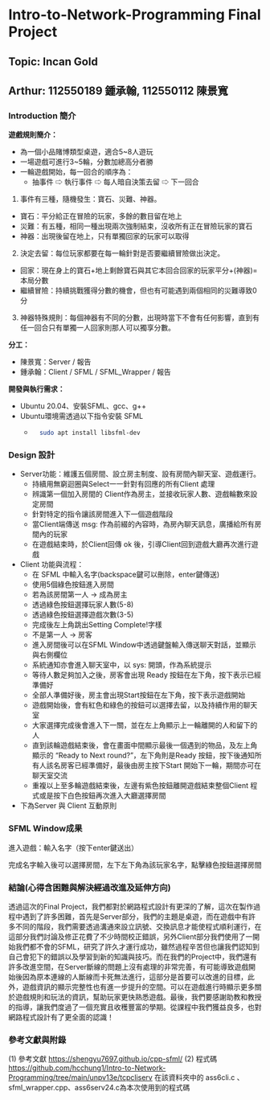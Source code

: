 # Intro-to-Network-Programming Final Project

## Topic: Incan Gold
## Arthur: 112550189 鍾承翰, 112550112 陳景寬

### Introduction 簡介

**遊戲規則簡介：**  
- 為一個小品賭博類型桌遊，適合5~8人遊玩
- 一場遊戲可進行3~5輪，分數加總高分者勝
- 一輪遊戲開始，每一回合的順序為：
  - 抽事件 ⇨ 執行事件 ⇨ 每人暗自決策去留 ⇨ 下一回合

1. 事件有三種，隨機發生：寶石、災難、神器。  
  - 寶石：平分給正在冒險的玩家，多餘的數目留在地上
  - 災難：有五種，相同一種出現兩次強制結束，沒收所有正在冒險玩家的寶石
  - 神器：出現後留在地上，只有單獨回家的玩家可以取得
2. 決定去留：每位玩家都要在每一輪針對是否要繼續冒險做出決定。  
  - 回家：現在身上的寶石+地上剩餘寶石與其它本回合回家的玩家平分+(神器)=本局分數
  - 繼續冒險：持續挑戰獲得分數的機會，但也有可能遇到兩個相同的災難導致0分
3. 神器特殊規則：每個神器有不同的分數，出現時當下不會有任何影響，直到有任一回合只有單獨一人回家則那人可以獨享分數。  
      

**分工：**  
- 陳景寬：Server / 報告  
- 鍾承翰：Client / SFML / SFML_Wrapper / 報告

**開發與執行需求：**  
- Ubuntu 20.04、安裝SFML、gcc、g++
- Ubuntu環境需透過以下指令安裝 SFML
  - ```bash
      sudo apt install libsfml-dev
    ```

### Design 設計

- Server功能：維護五個房間、設立房主制度、設有房間內聊天室、遊戲運行。
  - 持續用無窮迴圈與Select一一針對有回應的所有Client 處理
  - 辨識第一個加入房間的 Client作為房主，並接收玩家人數、遊戲輪數來設定房間
  - 針對特定的指令讓該房間進入下一個遊戲階段
  - 當Client端傳送 msg: 作為前綴的內容時，為房內聊天訊息，廣播給所有房間內的玩家
  - 在遊戲結束時，於Client回傳 ok 後，引導Client回到遊戲大廳再次進行遊戲
- Client 功能與流程：
  - 在 SFML 中輸入名字(backspace鍵可以刪除，enter鍵傳送)
  - 使用5個綠色按鈕進入房間
  - 若為該房間第一人 → 成為房主
  - 透過綠色按鈕選擇玩家人數(5-8)
  - 透過綠色按鈕選擇遊戲次數(3-5)
  - 完成後左上角跳出Setting Complete!字樣
  - 不是第一人 → 房客
  - 進入房間後可以在SFML Window中透過鍵盤輸入傳送聊天對話，並顯示與右側欄位
  - 系統通知亦會進入聊天室中，以 sys: 開頭，作為系統提示
  - 等待人數足夠加入之後，房客會出現 Ready 按鈕在左下角，按下表示已經準備好
  - 全部人準備好後，房主會出現Start按鈕在左下角，按下表示遊戲開始
  - 遊戲開始後，會有紅色和綠色的按鈕可以選擇去留，以及持續作用的聊天室
  - 大家選擇完成後會進入下一關，並在左上角顯示上一輪離開的人和留下的人
  - 直到該輪遊戲結束後，會在畫面中間顯示最後一個遇到的物品，及左上角顯示的 “Ready to Next round?”，左下角則是Ready 按鈕，按下後通知所有人該名房客已經準備好，最後由房主按下Start 開始下一輪，期間亦可在聊天室交流
  - 重複以上至多輪遊戲結束後，左邊有紫色按鈕離開遊戲結束整個Client 程式或是按下白色按鈕再次進入大廳選擇房間
- 下為Server 與 Client 互動原則

### SFML Window成果


進入遊戲：輸入名字（按下enter鍵送出）

完成名字輸入後可以選擇房間，左下左下角為該玩家名字，點擊綠色按鈕選擇房間

### 結論(心得含困難與解決經過改進及延伸方向)

  透過這次的Final Project，我們都對於網路程式設計有更深的了解，這次在製作過程中遇到了許多困難，首先是Server部分，我們的主題是桌遊，而在遊戲中有許多不同的階段，我們需要透過溝通來設立訊號、交換訊息才能使程式順利運行，在這部分我們討論及修正花費了不少時間校正錯誤，另外Client部分我們使用了一開始我們都不會的SFML，研究了許久才運行成功，雖然過程辛苦但也讓我們認知到自己會犯下的錯誤以及學習到新的知識與技巧。而在我們的Project中，我們還有許多改進空間，在Server斷線的問題上沒有處理的非常完善，有可能導致遊戲開始後因為原本連線的人斷線而卡死無法進行，這部分是首要可以改進的目標，此外，遊戲資訊的顯示完整性也有進一步提升的空間。可以在遊戲進行時顯示更多關於遊戲規則和玩法的資訊，幫助玩家更快熟悉遊戲。最後，我們要感謝助教和教授的指導，讓我們度過了一個充實且收穫豐富的學期。從課程中我們獲益良多，也對網路程式設計有了更全面的認識！

### 參考文獻與附錄

(1) 參考文獻
https://shengyu7697.github.io/cpp-sfml/
(2) 程式碼
https://github.com/hcchung1/Intro-to-Network-Programming/tree/main/unpv13e/tcpcliserv
在該資料夾中的 ass6cli.c 、 sfml_wrapper.cpp、ass6serv24.c為本次使用到的程式碼
